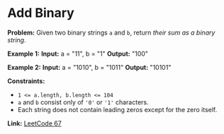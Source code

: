 # Add Binary

**Problem:**
Given two binary strings `a` and `b`, return *their sum as a binary string*.

**Example 1:**
**Input:** a = "11", b = "1"
**Output:** "100"

**Example 2:**
**Input:** a = "1010", b = "1011"
**Output:** "10101"

**Constraints:**
- `1 <= a.length, b.length <= 104`
- `a` and `b` consist only of `'0'` or `'1'` characters.
- Each string does not contain leading zeros except for the zero itself.

**Link:** [LeetCode 67](https://leetcode.com/problems/add-binary/)
